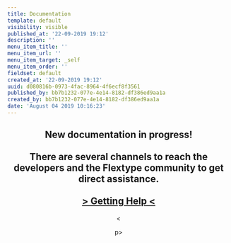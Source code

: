 ```yaml
---
title: Documentation
template: default
visibility: visible
published_at: '22-09-2019 19:12'
description: ''
menu_item_title: ''
menu_item_url: ''
menu_item_target: _self
menu_item_order: ''
fieldset: default
created_at: '22-09-2019 19:12'
uuid: d080816b-0973-4fac-8964-4f6ecf8f3561
published_by: bb7b1232-077e-4e14-8182-df386ed9aa1a
created_by: bb7b1232-077e-4e14-8182-df386ed9aa1a
date: 'August 04 2019 10:16:23'
---
```


<center>
  </p></p></p>

<h2>
    New documentation in progress!<br /><br />There are several channels to reach the developers and the Flextype community to get direct assistance.<br /><br /> <a href="http://flextype.org/en/documentation/guide/basics/getting-help">&gt; Getting Help &lt;</a>
  </h2>

<p><</p>

<p>p>
    </center>
